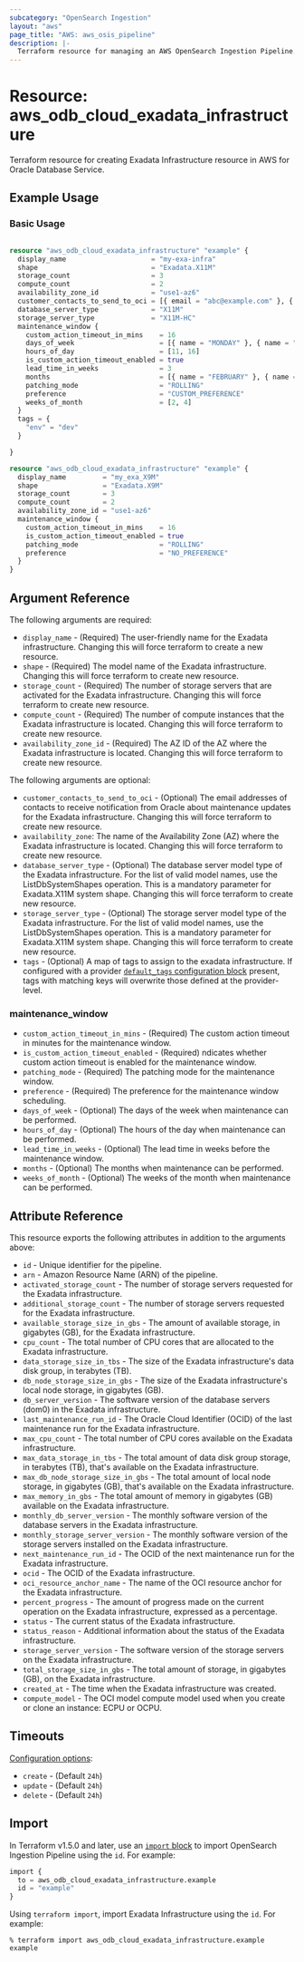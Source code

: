 ```yaml
---
subcategory: "OpenSearch Ingestion"
layout: "aws"
page_title: "AWS: aws_osis_pipeline"
description: |-
  Terraform resource for managing an AWS OpenSearch Ingestion Pipeline.
---
```


# Resource: aws_odb_cloud_exadata_infrastructure

Terraform resource for creating Exadata Infrastructure resource in AWS for Oracle Database Service.

## Example Usage

### Basic Usage

```terraform

resource "aws_odb_cloud_exadata_infrastructure" "example" {
  display_name                     = "my-exa-infra"
  shape                            = "Exadata.X11M"
  storage_count                    = 3
  compute_count                    = 2
  availability_zone_id             = "use1-az6"
  customer_contacts_to_send_to_oci = [{ email = "abc@example.com" }, { email = "def@example.com" }]
  database_server_type             = "X11M"
  storage_server_type              = "X11M-HC"
  maintenance_window {
    custom_action_timeout_in_mins    = 16
    days_of_week                     = [{ name = "MONDAY" }, { name = "TUESDAY" }]
    hours_of_day                     = [11, 16]
    is_custom_action_timeout_enabled = true
    lead_time_in_weeks               = 3
    months                           = [{ name = "FEBRUARY" }, { name = "MAY" }, { name = "AUGUST" }, { name = "NOVEMBER" }]
    patching_mode                    = "ROLLING"
    preference                       = "CUSTOM_PREFERENCE"
    weeks_of_month                   = [2, 4]
  }
  tags = {
    "env" = "dev"
  }

}

resource "aws_odb_cloud_exadata_infrastructure" "example" {
  display_name         = "my_exa_X9M"
  shape                = "Exadata.X9M"
  storage_count        = 3
  compute_count        = 2
  availability_zone_id = "use1-az6"
  maintenance_window {
    custom_action_timeout_in_mins    = 16
    is_custom_action_timeout_enabled = true
    patching_mode                    = "ROLLING"
    preference                       = "NO_PREFERENCE"
  }
}
```

## Argument Reference

The following arguments are required:

* `display_name` - (Required) The user-friendly name for the Exadata infrastructure. Changing this will force terraform to create a new resource.
* `shape` - (Required) The model name of the Exadata infrastructure. Changing this will force terraform to create new resource.
* `storage_count` - (Required) The number of storage servers that are activated for the Exadata infrastructure. Changing this will force terraform to create new resource.
* `compute_count` - (Required) The number of compute instances that the Exadata infrastructure is located. Changing this will force terraform to create new resource.
* `availability_zone_id` - (Required) The AZ ID of the AZ where the Exadata infrastructure is located. Changing this will force terraform to create new resource.

The following arguments are optional:

* `customer_contacts_to_send_to_oci` - (Optional) The email addresses of contacts to receive notification from Oracle about maintenance updates for the Exadata infrastructure. Changing this will force terraform to create new resource.
* `availability_zone`: The name of the Availability Zone (AZ) where the Exadata infrastructure is located. Changing this will force terraform to create new resource.
* `database_server_type` - (Optional) The database server model type of the Exadata infrastructure. For the list of valid model names, use the ListDbSystemShapes operation. This is a mandatory parameter for Exadata.X11M system shape. Changing this will force terraform to create new resource.
* `storage_server_type` - (Optional) The storage server model type of the Exadata infrastructure. For the list of valid model names, use the ListDbSystemShapes operation. This is a mandatory parameter for Exadata.X11M system shape. Changing this will force terraform to create new resource.
* `tags` - (Optional) A map of tags to assign to the exadata infrastructure. If configured with a provider [`default_tags` configuration block](https://registry.terraform.io/providers/hashicorp/aws/latest/docs#default_tags-configuration-block) present, tags with matching keys will overwrite those defined at the provider-level.

### maintenance_window

* `custom_action_timeout_in_mins` - (Required) The custom action timeout in minutes for the maintenance window.
* `is_custom_action_timeout_enabled` - (Required) ndicates whether custom action timeout is enabled for the maintenance window.
* `patching_mode` - (Required) The patching mode for the maintenance window.
* `preference` - (Required) The preference for the maintenance window scheduling.
* `days_of_week` - (Optional) The days of the week when maintenance can be performed.
* `hours_of_day` - (Optional) The hours of the day when maintenance can be performed.
* `lead_time_in_weeks` - (Optional) The lead time in weeks before the maintenance window.
* `months` - (Optional) The months when maintenance can be performed.
* `weeks_of_month` - (Optional) The weeks of the month when maintenance can be performed.

## Attribute Reference

This resource exports the following attributes in addition to the arguments above:

* `id` - Unique identifier for the pipeline.
* `arn` - Amazon Resource Name (ARN) of the pipeline.
* `activated_storage_count` - The number of storage servers requested for the Exadata infrastructure.
* `additional_storage_count` - The number of storage servers requested for the Exadata infrastructure.
* `available_storage_size_in_gbs` - The amount of available storage, in gigabytes (GB), for the Exadata infrastructure.
* `cpu_count` - The total number of CPU cores that are allocated to the Exadata infrastructure.
* `data_storage_size_in_tbs` - The size of the Exadata infrastructure's data disk group, in terabytes (TB).
* `db_node_storage_size_in_gbs` - The size of the Exadata infrastructure's local node storage, in gigabytes (GB).
* `db_server_version` - The software version of the database servers (dom0) in the Exadata infrastructure.
* `last_maintenance_run_id` - The Oracle Cloud Identifier (OCID) of the last maintenance run for the Exadata infrastructure.
* `max_cpu_count` -  The total number of CPU cores available on the Exadata infrastructure.
* `max_data_storage_in_tbs` - The total amount of data disk group storage, in terabytes (TB), that's available on the Exadata infrastructure.
* `max_db_node_storage_size_in_gbs` - The total amount of local node storage, in gigabytes (GB), that's available on the Exadata infrastructure.
* `max_memory_in_gbs` - The total amount of memory in gigabytes (GB) available on the Exadata infrastructure.
* `monthly_db_server_version` - The monthly software version of the database servers in the Exadata infrastructure.
* `monthly_storage_server_version` - The monthly software version of the storage servers installed on the Exadata infrastructure.
* `next_maintenance_run_id` - The OCID of the next maintenance run for the Exadata infrastructure.
* `ocid` - The OCID of the Exadata infrastructure.
* `oci_resource_anchor_name` - The name of the OCI resource anchor for the Exadata infrastructure.
* `percent_progress` - The amount of progress made on the current operation on the Exadata infrastructure, expressed as a percentage.
* `status` - The current status of the Exadata infrastructure.
* `status_reason` - Additional information about the status of the Exadata infrastructure.
* `storage_server_version` - The software version of the storage servers on the Exadata infrastructure.
* `total_storage_size_in_gbs` - The total amount of storage, in gigabytes (GB), on the Exadata infrastructure.
* `created_at` - The time when the Exadata infrastructure was created.
* `compute_model` - The OCI model compute model used when you create or clone an instance: ECPU or OCPU.

## Timeouts

[Configuration options](https://developer.hashicorp.com/terraform/language/resources/syntax#operation-timeouts):

* `create` - (Default `24h`)
* `update` - (Default `24h`)
* `delete` - (Default `24h`)

## Import

In Terraform v1.5.0 and later, use an [`import` block](https://developer.hashicorp.com/terraform/language/import) to import OpenSearch Ingestion Pipeline using the `id`. For example:

```terraform
import {
  to = aws_odb_cloud_exadata_infrastructure.example
  id = "example"
}
```

Using `terraform import`, import Exadata Infrastructure using the `id`. For example:

```console
% terraform import aws_odb_cloud_exadata_infrastructure.example example
```
